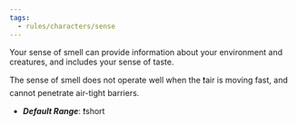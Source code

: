 ```yaml
---
tags:
  - rules/characters/sense
---
```

Your sense of smell can provide information about your environment and creatures, and includes your sense of taste.

The sense of smell does not operate well when the ❗air is moving fast, and cannot penetrate air-tight barriers.

- ***Default Range***: ❗short